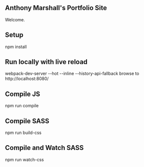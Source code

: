 Anthony Marshall's Portfolio Site
---
 
Welcome.

Setup
---

npm install


Run locally with live reload 
---
webpack-dev-server --hot --inline --history-api-fallback
browse to http://localhost:8080/

Compile JS
---

npm run compile


Compile SASS
---
npm run build-css


Compile and Watch SASS
---
npm run watch-css

